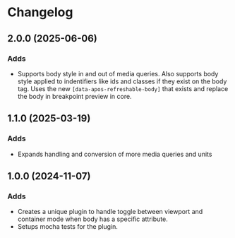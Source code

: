 # Changelog

## 2.0.0 (2025-06-06)

### Adds

* Supports body style in and out of media queries. Also supports body style applied to indentifiers like ids and classes if they exist on the body tag. 
Uses the new `[data-apos-refreshable-body]` that exists and replace the body in breakpoint preview in core.

## 1.1.0 (2025-03-19)

### Adds

* Expands handling and conversion of more media queries and units

## 1.0.0 (2024-11-07)

### Adds

* Creates a unique plugin to handle toggle between viewport and container mode when body has a specific attribute.
* Setups mocha tests for the plugin.
